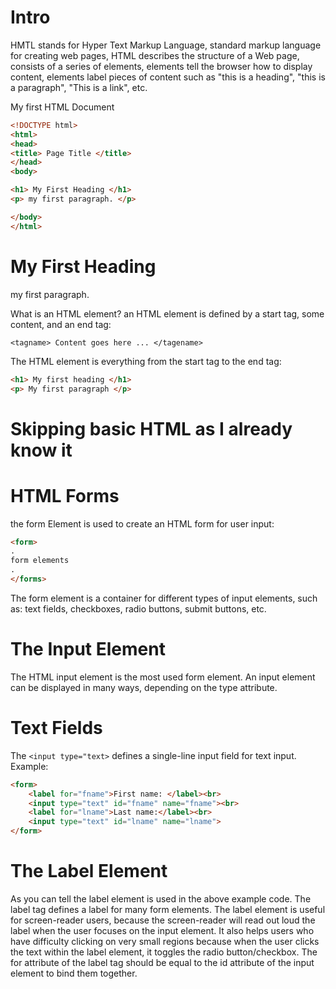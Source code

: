 # Intro
HMTL stands for Hyper Text Markup Language, standard markup language for creating web pages, HTML describes the structure of a Web page, consists of a series of elements, elements tell the browser how to display content, elements label pieces of content such as "this is a heading", "this is a paragraph", "This is a link", etc.

My first HTML Document
```html
<!DOCTYPE html>
<html>
<head>
<title> Page Title </title>
</head>
<body>

<h1> My First Heading </h1>
<p> my first paragraph. </p>

</body>
</html>
```

<html>
<head>
<title> Page Title </title>
</head>
<body>

<h1> My First Heading </h1>
<p> my first paragraph. </p>

</body>
</html>

What is an HTML element? 
an HTML element is defined by a start tag, some content, and an end tag:
```
<tagname> Content goes here ... </tagename>
```

The HTML element is everything from the start tag to the end tag:
```html
<h1> My first heading </h1>
<p> My first paragraph </p>
```

# Skipping basic HTML as I already know it

# HTML Forms

the form Element is used to create an HTML form for user input:
```HTML
<form>
.
form elements
.
</forms>
```

The form element is a container for different types of input elements, such as: text fields, checkboxes, radio buttons, submit buttons, etc.

# The Input Element 
The HTML input element is the most used form element. An input element can be displayed in many ways, depending on the type attribute.

# Text Fields
The `<input type="text>` defines a single-line input field for text input.
Example:
```html
<form>
	<label for="fname">First name: </label><br>
	<input type="text" id="fname" name="fname"><br>
	<label for="lname">Last name:</label><br>
	<input type="text" id="lname" name="lname">
</form>
```

# The Label Element 
As you can tell the label element is used in the above example code. The label tag defines a label for many form elements. The label element is useful for screen-reader users, because the screen-reader will read out loud the label when the user focuses on the input element. It also helps users who have difficulty clicking on very small regions because when the user clicks the text within the label element, it toggles the radio button/checkbox. The for attribute of the label tag should be equal to the id attribute of the input element to bind them together.

